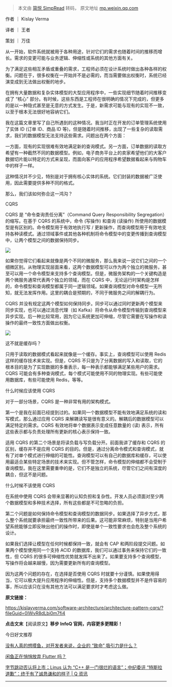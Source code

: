 > 本文由 [简悦 SimpRead](http://ksria.com/simpread/) 转码， 原文地址 [mp.weixin.qq.com](https://mp.weixin.qq.com/s?__biz=MjM5MDE0Mjc4MA==&mid=2651075353&idx=5&sn=11e9e1f5fa41788e7e790d0216e00363&chksm=bdb9cb4a8ace425cd2f9edd0f559f0281b18adafc73fd5bb81162b760d9020fc25e28f91ee69&mpshare=1&scene=1&srcid=0428HAk4zxqY9kq5huNEYVOT&sharer_sharetime=1619611853946&sharer_shareid=7fece245937ac96f04f0fb8e1311fff1#rd)

作者 ｜ Kislay Verma

译者 ｜ 王者

策划 ｜ 万佳

从一开始，软件系统就被用于各种用途，针对它们的需求也随着时间的推移而增长。需求的变更可能与业务逻辑、伸缩性或系统的其他方面有关。

为了满足这些相互矛盾或重叠的需求，工程师必须在设计系统时做出各种各样的权衡。问题在于，很多权衡在一开始并不是必需的，而当需要做出权衡时，系统已经演变成到无法做出权衡的地步。

在拥有大量数据和复杂实体模型的大型应用程序中，一些实现细节随着时间推移变成了 “核心” 部分。有时候，这些东西是工程师在很明确的情况下完成的，但更多的是以一种隐式甚至是无意的方式发生。于是，新需求可能与现有的实现不一致，以至于根本无法很好地容纳它们。

我在这篇文章里写了自己所遇到的这种情况。我当时正在开发的订单管理系统使用了实体 ID (订单 ID、商品 ID 等)，但是随着时间推移，出现了一些复杂的读取需求，我们的数据模型无法支持这些需求。问题出在两个方面：

一方面，现有的实现很难有效地满足新的查询模式。另一方面，订单数据的读取方希望有一种截然不同的数据模型。例如，电子商务平台上的卖家希望他们的大客户数据切片能以特定的方式来呈现，而面向客户的应用程序希望数据看起来与购物车中的样子一样。

这种情况并不少见，特别是对于拥有核心实体的系统。它们封装的数据被广泛使用，因此需要提供多种不同的格式。

那么，我们该如何弥合这一鸿沟？

CQRS

CQRS 是 “命令查询责任分离”（Command Query Responsibility Segregation）的缩写。在基于 CQRS 的系统中，命令 (写操作) 和查询 (读操作) 所使用的数据模型是有区别的。命令模型用于有效地执行写 / 更新操作，而查询模型用于有效地支持各种读模式。通过领域事件或其他各种机制将命令模型中的变更传播到查询模型中，让两个模型之间的数据保持同步。

![](https://mmbiz.qpic.cn/mmbiz_jpg/YriaiaJPb26VP0Dgz9AhC6AQl0loK26tgRCNribJV5Gia9wAa4EO6h64DmmiaFQbibAeSYmZXHmfxb7Qich8O82FtLgmg/640?wx_fmt=jpeg)

如果你觉得它们看起来就像是两个不同的微服务，那么我来说一说它们之间的一个细微区别。从物理实现层面来看，这两个数据模型可以作为两个独立的微服务，甚至可以用一个命令模型来支持多个查询模型。但是，微服务架构的一个关键构造是两个微服务通常代表两个独立的领域，而在 CQRS 中，无论运行时架构是怎样的，命令模型和查询模型都属于同一逻辑领域。如果查询模型对命令模型一无所知，就无法发挥作用。这里的耦合是预期的，不同于微服务之间的解耦行为。

CQRS 并没有规定这两个模型如何保持同步。同步可以通过同时更新两个模型来同步实现，也可以通过消息代理（如 Kafka）将命令从命令模型传输到查询模型来异步实现。后一种比较常用，因为它让系统更加可伸缩，尽管它需要在写操作和读操作的最终一致性方面做出权衡。

![](https://mmbiz.qpic.cn/mmbiz_jpg/YriaiaJPb26VP0Dgz9AhC6AQl0loK26tgRDu05v4ibdnND3KMibrWmsU6Co6goBibGdeFQDEdGqvcNWfET75scC0l9g/640?wx_fmt=jpeg)

这不就是缓存吗？

只用于读取的数据模式看起来就像是一个缓存。事实上，查询模型可以使用 Redis 这样的缓存技术来实现。但是，CQRS 不只是为了分离数据的写入和读取，它的根本目的是为了实现数据的多重表示，每一种表示都能够满足某些用户的需求。CQRS 可能会有多种查询模式，每个模式可能使用不同的物理实现。有些可能使用数据库，有些可能使用 Redis，等等。

什么时候应该使用 CQRS

对于一部分场景，CQRS 是一种非常有用的架构模式。

第一个是我在前面已经提到过的。如果同一个数据模型不能有效地满足系统的读和写模式，那么通过应用 CQRS 来解耦读写是很有意义的。解耦后的数据模型可以满足特定的需求。CQRS 有效地将单个数据表示变成任意数量的 (读) 表示，所有这些表示都与负责处理所有更新的核心表示保持一致。

适用 CQRS 的第二个场景是将读负载与写负载分开。前面我讲了缓存和 CQRS 的区别，缓存并不是应用 CQRS 的目的。但是，通过分离命令模式和查询模式，就有了对单个模式进行伸缩的可能性。查询模型可以有自己的数据库和缓存，可以使用最适合某些特定场景的技术来实现。但不管怎样，命令模型的伸缩都不会受制于查询模型。我在这里需要重申的是，它们不是独立的系统，尽管它们之间有深度的耦合，但这不是问题。

什么时候不该使用 CQRS

在系统中使用 CQRS 会带来显著的认知负担和复杂性。开发人员必须面对至少两个数据模型和多种技术选择，所有这些都是不可忽略的负担。

第二个问题是如何保持命令模型和查询模型的数据同步。如果选择了异步方式，那么整个系统就要承担最终一致性所带来的后果。这可能非常麻烦，特别是当用户希望系统能够立即反映出他们的操作时，即使是单个一致性要求也会危及整个系统的设计。

如果我们选择让模型在任何时候都保持一致，就会有 CAP 和两阶段提交问题。如果两个模型使用同一个支持 ACID 的数据库，我们可以通过事务来保持它们的一致性，但 CQRS 的很多可伸缩性优势就发挥不出来了。如果要支持多个查询模型，写操作将会越来越慢，因为需要更新所有的查询模型。

因为这两个问题的存在，在选择是否使用 CQRS 时就要十分谨慎。如果使用得当，它可以极大提升应用程序的伸缩性。但是，支持多个数据模型并不是件容易的事，所以应该只在没有其他方法可以满足要求时才考虑这么做。

**原文链接：**

https://kislayverma.com/software-architecture/architecture-pattern-cqrs/?fileGuid=0IWvR8dLbi0m7fi4

**点击文末**【阅读原文】**移步 InfoQ 官网，内容更多更精彩！**

今日好文推荐

[没有人真的想摸鱼，对开发者来说，企业的 “致命” 吸引力是什么？](http://mp.weixin.qq.com/s?__biz=MjM5MDE0Mjc4MA==&mid=2651075202&idx=1&sn=e287ad170464c0ddff328fe8ec0c2f60&chksm=bdb9cad18ace43c773d5aff47c5ed40189a6b79f7fda164b974a78c57a4a812359d4af74eec5&scene=21#wechat_redirect)

[闲鱼正在悄悄放弃 Flutter 吗？](http://mp.weixin.qq.com/s?__biz=MjM5MDE0Mjc4MA==&mid=2651075066&idx=1&sn=babb8a4ded29c0d5d346f04ed9ba0dee&chksm=bdb9c9a98ace40bffe9d25e16f8d8ad8db013afa9169f2def8e7431d70b5cee3200d4189e84e&scene=21#wechat_redirect)

[字节跳动否认将上市；Linus 认为 “C++ 是一门很烂的语言”；中纪委评 “特斯拉道歉”：终于有了诚恳谦和的样子 | Q 资讯](http://mp.weixin.qq.com/s?__biz=MjM5MDE0Mjc4MA==&mid=2651074988&idx=1&sn=691be6721e2250a4563fbccf00f7522f&chksm=bdb9c9ff8ace40e9f3cf840e6e50d28243c373b99ba779e1689fb5aeeb245743a7a0094eefda&scene=21#wechat_redirect)  

* * *